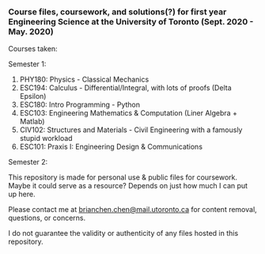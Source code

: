 ### Course files, coursework, and solutions(?) for first year Engineering Science at the University of Toronto (Sept. 2020 - May. 2020)

Courses taken:


Semester 1:
1. PHY180: Physics - Classical Mechanics
2. ESC194: Calculus - Differential/Integral, with lots of proofs (Delta Epsilon)
3. ESC180: Intro Programming - Python
4. ESC103: Engineering Mathematics & Computation (Liner Algebra + Matlab)
5. CIV102: Structures and Materials - Civil Engineering with a famously stupid workload
6. ESC101: Praxis I: Engineering Design & Communications

Semester 2:



This repository is made for personal use & public files for coursework. Maybe it could serve as a resource? Depends on just how much I can put up here.

Please contact me at [brianchen.chen@mail.utoronto.ca](mailto:brianchen.chen@mail.utoronto.ca) for content removal, questions, or concerns.

I do not guarantee the validity or authenticity of any files hosted in this repository. 

